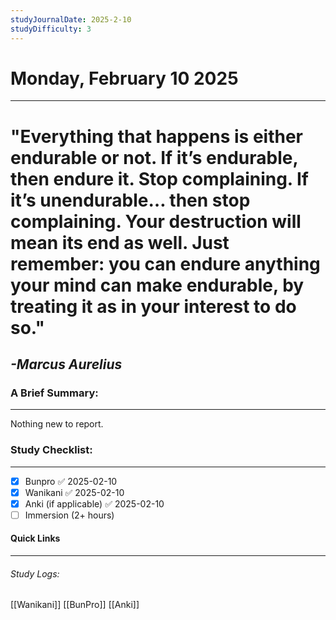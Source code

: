 ```yaml
---
studyJournalDate: 2025-2-10
studyDifficulty: 3
---
```


# Monday, February 10 2025
---
# "Everything that happens is either endurable or not. If it’s endurable, then endure it. Stop complaining. If it’s unendurable… then stop complaining. Your destruction will mean its end as well. Just remember: you can endure anything your mind can make endurable, by treating it as in your interest to do so."

## *-Marcus Aurelius*


### A Brief Summary:
---
Nothing new to report.

### Study Checklist:
---
- [x] Bunpro ✅ 2025-02-10
- [x] Wanikani ✅ 2025-02-10
- [x] Anki (if applicable) ✅ 2025-02-10
- [ ] Immersion (2+ hours)

#### Quick Links
---
###### Study Logs:
[[Wanikani]]
[[BunPro]]
[[Anki]]